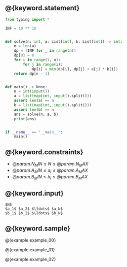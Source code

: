 ## @{keyword.statement}

``` python
from typing import *

INF = 10 ** 18


def solve(n: int, a: List[int], b: List[int]) -> int:
    n = len(a)
    dp = [INF for _ in range(n)]
    dp[0] = 0
    for i in range(1, n):
        for j in range(i):
            dp[i] = min(dp[i], dp[j] + a[j] * b[i])
    return dp[n - 1]


def main() -> None:
    n = int(input())
    a = list(map(int, input().split()))
    assert len(a) == n
    b = list(map(int, input().split()))
    assert len(b) == n
    ans = solve(n, a, b)
    print(ans)


if __name__ == "__main__":
    main()
```

## @{keyword.constraints}

- $@{param.N_MIN} \leq N \leq @{param.N_MAX}$
- $@{param.A_MIN} \leq a_i \leq @{param.A_MAX}$
- $@{param.B_MIN} \leq b_i \leq @{param.B_MAX}$

## @{keyword.input}

```
$N$
$a_1$ $a_2$ $\ldots$ $a_N$
$b_1$ $b_2$ $\ldots$ $b_N$
```

## @{keyword.sample}

@{example.example_00}

@{example.example_01}

@{example.example_02}
